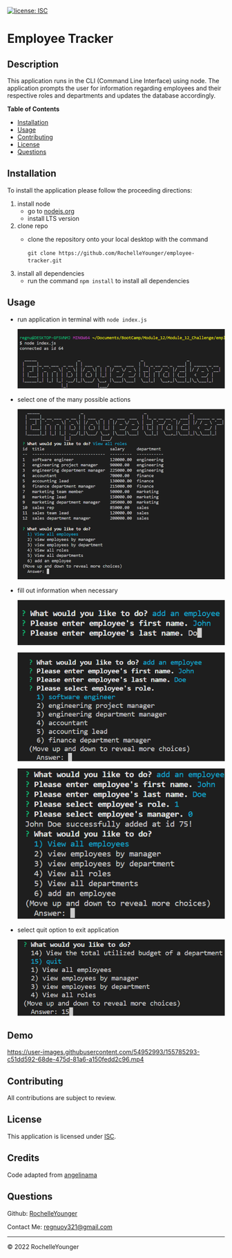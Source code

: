 
  [![license: ISC](https://img.shields.io/badge/License-ISC-lightblue)](https://opensource.org/licenses/ISC)
  
# Employee Tracker

## Description

This application runs in the CLI (Command Line Interface) using node. The application prompts the user for information regarding employees and their respective roles and departments and updates the database accordingly.


**Table of Contents**

  * [Installation](#installation)
  * [Usage](#usage)
  * [Contributing](#contributing)
  * [License](#license)
  * [Questions](#questions)


## Installation

To install the application please follow the proceeding directions: 

 1. install node 
    - go to [nodejs.org](#https://nodejs.org/)
    - install LTS version
 2. clone repo 
    - clone the repository onto your local desktop with the command 

        `git clone https://github.com/RochelleYounger/employee-tracker.git`
 3. install all dependencies
    - run the command `npm install` to install all dependencies


## Usage

 - run application in terminal with `node index.js`

    ![image of command in terminal and prompted questions ](./assets/images/img_1.png)
 - select one of the many possible actions
 
    ![image of command in terminal and prompted questions ](./assets/images/img_2.png)
 - fill out information when necessary

    ![successful creation message](./assets/images/img_3.png)

    ![successful creation message](./assets/images/img_4.png)
    
    ![successful creation message](./assets/images/img_5.png)
 - select quit option to exit application
    
    ![image of the created files in file explorer](./assets/images/img_6.png)

## Demo

https://user-images.githubusercontent.com/54952993/155785293-c51dd592-68de-475d-81a6-a150fedd2c96.mp4

## Contributing

All contributions are subject to review.


## License
  
  This application is licensed under [ISC](https://opensource.org/licenses/ISC).


## Credits

  Code adapted from [angelinama](https://github.com/angelinama/employee-tracker)


## Questions

Github: [RochelleYounger](https://github.com/RochelleYounger)

Contact Me: [regnuoy321@gmail.com](mailto:regnuoy321@gmail.com)

---
© 2022 RochelleYounger